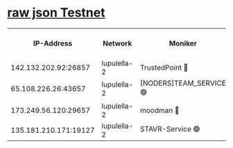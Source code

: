 [raw json Testnet](https://rpc-check.jaclalt.stavr.tech/jaclalt/rpc-jaclalt-result.json)
=

<table><tr><th>IP-Address</th><th>Network</th><th>Moniker</th><th>Latest Block Height</th><th>Earliest Block Height</th><th>Catching Up</th><th>Tx Index</th><th>Voting Power</th><th>Scan Time</th></tr><tr><td>142.132.202.92:26857</td><td>lupulella-2</td><td>TrustedPoint 🔴</td><td>6752403</td><td>6282001</td><td>False</td><td>off</td><td>5</td><td>2024-02-20T08:47:54.781122554UTC</td></tr><tr><td>65.108.226.26:43657</td><td>lupulella-2</td><td>[NODERS]TEAM_SERVICE 🟢</td><td>6752403</td><td>6282001</td><td>False</td><td>on</td><td>0</td><td>2024-02-20T08:47:55.159611416UTC</td></tr><tr><td>173.249.56.120:29657</td><td>lupulella-2</td><td>moodman 🔴</td><td>6752403</td><td>6652403</td><td>False</td><td>off</td><td>940134</td><td>2024-02-20T08:47:54.539693180UTC</td></tr><tr><td>135.181.210.171:19127</td><td>lupulella-2</td><td>STAVR-Service 🟢</td><td>6752401</td><td>6750001</td><td>False</td><td>on</td><td>0</td><td>2024-02-20T08:47:45.952635052UTC</td></tr></table>
